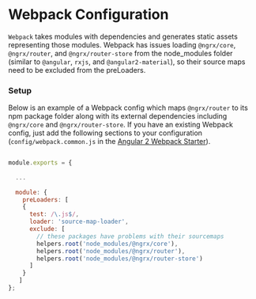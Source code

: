# Webpack Configuration
`Webpack` takes modules with dependencies and generates static assets representing those modules. Webpack has issues loading `@ngrx/core`, `@ngrx/router`, and `@ngrx/router-store` from the node_modules folder (similar to `@angular`, `rxjs`, and `@angular2-material`), so their source maps need to be excluded from the preLoaders. 

### Setup

Below is an example of a Webpack config which maps  `@ngrx/router` to its npm package folder along with its external dependencies including `@ngrx/core` and  `@ngrx/router-store`. If you have an existing Webpack config, just add the following sections to your configuration (`config/webpack.common.js` in the [Angular 2 Webpack Starter](https://github.com/AngularClass/angular2-webpack-starter)).

```js

module.exports = {
  
  ...
  
  module: {
    preLoaders: [
    {
      test: /\.js$/,
      loader: 'source-map-loader',
      exclude: [
        // these packages have problems with their sourcemaps
        helpers.root('node_modules/@ngrx/core'),
        helpers.root('node_modules/@ngrx/router'),
        helpers.root('node_modules/@ngrx/router-store')
      ]
    }
   ]
};
```
